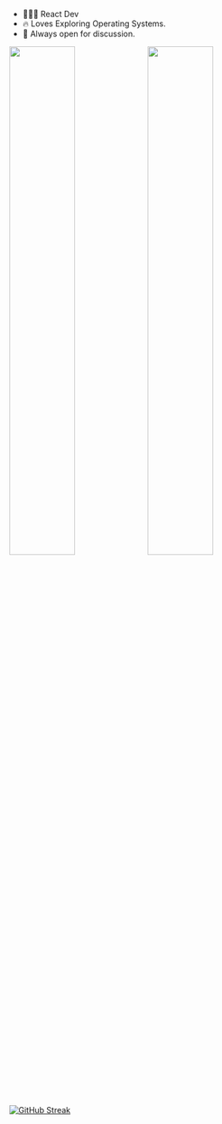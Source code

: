 - 🧑🏻‍💻 React Dev
- 🔥 Loves Exploring Operating Systems.
- 🍾 Always open for discussion.

<img align="left"  width="48%" src ="https://github-readme-stats.vercel.app/api?username=dankukennedy&show_icons=true&theme=radical"/>

<img align="left" width="48%" src ="https://github-readme-stats.vercel.app/api/top-langs/?username=dankukennedy&layout=compact"/>

[![GitHub Streak](https://streak-stats.demolab.com/?user=dankukennedy&currStreakNum=2FD3EB&fire=pink&sideLabels=F00&date_format=[Y.]n.j)](https://git.io/streak-stats)




